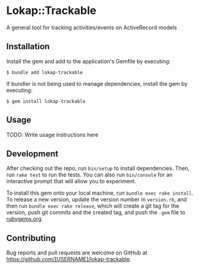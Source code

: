 # Lokap::Trackable

A general tool for tracking activities/events on ActiveRecord models

## Installation

Install the gem and add to the application's Gemfile by executing:

    $ bundle add lokap-trackable

If bundler is not being used to manage dependencies, install the gem by executing:

    $ gem install lokap-trackable

## Usage

TODO: Write usage instructions here

## Development

After checking out the repo, run `bin/setup` to install dependencies. Then, run `rake test` to run the tests. You can also run `bin/console` for an interactive prompt that will allow you to experiment.

To install this gem onto your local machine, run `bundle exec rake install`. To release a new version, update the version number in `version.rb`, and then run `bundle exec rake release`, which will create a git tag for the version, push git commits and the created tag, and push the `.gem` file to [rubygems.org](https://rubygems.org).

## Contributing

Bug reports and pull requests are welcome on GitHub at https://github.com/[USERNAME]/lokap-trackable.

